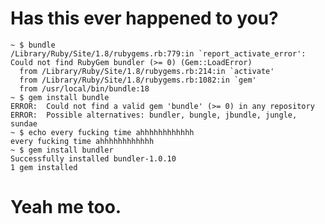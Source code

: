 # Has this ever happened to you?
    ~ $ bundle                                                                               
    /Library/Ruby/Site/1.8/rubygems.rb:779:in `report_activate_error': Could not find RubyGem bundler (>= 0) (Gem::LoadError)
      from /Library/Ruby/Site/1.8/rubygems.rb:214:in `activate'
      from /Library/Ruby/Site/1.8/rubygems.rb:1082:in `gem'
      from /usr/local/bin/bundle:18
    ~ $ gem install bundle                                                                   
    ERROR:  Could not find a valid gem 'bundle' (>= 0) in any repository
    ERROR:  Possible alternatives: bundler, bungle, jbundle, jungle, sundae
    ~ $ echo every fucking time ahhhhhhhhhhhh                                                
    every fucking time ahhhhhhhhhhhh
    ~ $ gem install bundler                                                                  
    Successfully installed bundler-1.0.10
    1 gem installed
# Yeah me too.